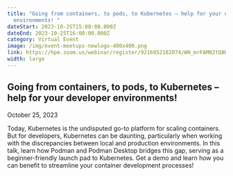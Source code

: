 ```yaml
---
title: "Going from containers, to pods, to Kubernetes – help for your developer
  environments! "
dateStart: 2023-10-25T15:00:00.000Z
dateEnd: 2023-10-25T16:00:00.000Z
category: Virtual Event
image: /img/event-meetups-newlogo-400x400.png
link: https://hpe.zoom.us/webinar/register/9216952182074/WN_mrFAM02tQ8KGW_cHc5oHGg
width: large
---
```

## **Going from containers, to pods, to Kubernetes – help for your developer environments!** 

October 25, 2023

Today, Kubernetes is the undisputed go-to platform for scaling containers. But for developers, Kubernetes can be daunting, particularly when working with the discrepancies between local and production environments. In this talk, learn how Podman and Podman Desktop bridges this gap, serving as a beginner-friendly launch pad to Kubernetes. Get a demo and learn how you can benefit to streamline your container development processes!